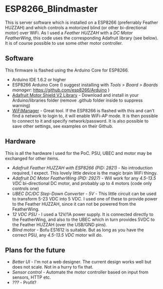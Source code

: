# ESP8266_Blindmaster

This is server software which is installed on a ESP8266 (preferrably Feather HUZZAH) and which controls a motorized blind (or other bi-directional motor) over WiFi.
As I used a *Feather HUZZAH* with a *DC Motor FeatherWing*, this code uses the corresponding Adafruit library (see below). It is of course possible to use some other motor controller.

## Software
This firmware is flashed using the Arduino Core for ESP8266.

* Arduino IDE 1.6.2 or higher
* ESP8266 Arduino Core (I suggest installing with *Tools > Board > Boards manager*: https://github.com/esp8266/Arduino )
* [Adafruit Motor Shield V2 Library](https://github.com/adafruit/Adafruit_Motor_Shield_V2_Library) - Download and install in your Arduino/libraries folder (remove .github folder inside to suppress warning)
* [WiFiManager](https://github.com/tzapu/WiFiManager) - Great tool. If the ESP8266 is flashed with this and can't find a network to login to, it will enable WiFi-AP mode. It is then possible to connect to it and specify network/password. It is also possible to save other settings, see examples on their Github.

## Hardware
This is all the hardware I used for the PoC. PSU, UBEC and motor may be exchanged for other items.

* _*Adafruit Feather HUZZAH with ESP8266* (PID: 2821)_ - No introduction required, I expect. This lovely little device is the magic brain WiFi thingy.
* _*Adafruit DC Motor FeatherWing* (PID: 2927)_ - Will work for any _4.5-13.5 VDC_ bi-directional DC motor, and probably up to 4 motors (code only controls one)
* _*UBEC DC/DC Step-Down Converter - 5V*_ - This little circuit can be used to transform 5-23 VDC into 5 VDC. I used one of these to provide power to the Feather HUZZAH, since it can not be powered from the FeatherWing.
* _*12 VDC PSU*_ - I used a 12V/1A power supply. It is connected directly to the FeatherWing, and also to the UBEC which in turn provides 5VDC to the Feather HUZZAH (over the USB/GND pins).
* _*Blind motor*_ - Bofu ES1612 is suitable. But as long as you have the correct PSU, any _4.5-13.5 VDC_ motor will do.

## Plans for the future

* _Better UI_ - I'm not a web designer. The current design works well but does not scale. Not in a hurry to fix that.
* _Sensor control_ - Automate the motor controller based on input from sensors, HTTP etc.
* _???_ - Profit?
